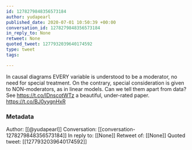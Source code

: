 ```yaml
---
id: 1278279848356573184
author: yudapearl
published_date: 2020-07-01 10:50:39 +00:00
conversation_id: 1278279848356573184
in_reply_to: None
retweet: None
quoted_tweet: 1277932039640174592
type: tweet
tags:

---
```


In causal diagrams EVERY variable is understood to be a  moderator, no need for special treatment. On the contrary, special consideration is given to NON-moderators, as in linear models. Can we tell them apart from data? See https://t.co/lDnscotWTz a beautiful, under-rated paper. https://t.co/BJ0yygnHxR

### Metadata

Author: [[@yudapearl]]
Conversation: [[conversation-1278279848356573184]]
In reply to: [[None]]
Retweet of: [[None]]
Quoted tweet: [[1277932039640174592]]
